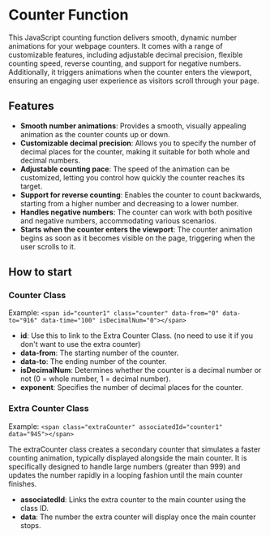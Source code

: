 # Counter Function

This JavaScript counting function delivers smooth, dynamic number animations for your webpage counters. It comes with a range of customizable features, including adjustable decimal precision, flexible counting speed, reverse counting, and support for negative numbers. Additionally, it triggers animations when the counter enters the viewport, ensuring an engaging user experience as visitors scroll through your page.

## Features

- **Smooth number animations**: Provides a smooth, visually appealing animation as the counter counts up or down.
- **Customizable decimal precision**: Allows you to specify the number of decimal places for the counter, making it suitable for both whole and decimal numbers.
- **Adjustable counting pace**: The speed of the animation can be customized, letting you control how quickly the counter reaches its target.
- **Support for reverse counting**: Enables the counter to count backwards, starting from a higher number and decreasing to a lower number.
- **Handles negative numbers**: The counter can work with both positive and negative numbers, accommodating various scenarios.
- **Starts when the counter enters the viewport**: The counter animation begins as soon as it becomes visible on the page, triggering when the user scrolls to it.

## How to start

### Counter Class

Example: ```<span id="counter1" class="counter" data-from="0" data-to="916" data-time="100" isDecimalNum="0"></span>```

- **id**: Use this to link to the Extra Counter Class. (no need to use it if you don't want to use the extra counter)
- **data-from**: The starting number of the counter.
- **data-to**: The ending number of the counter.
- **isDecimalNum**: Determines whether the counter is a decimal number or not (0 = whole number, 1 = decimal number).
- **exponent**: Specifies the number of decimal places for the counter.

### Extra Counter Class

Example: ```<span class="extraCounter" associatedId="counter1" data="945"></span>```

The extraCounter class creates a secondary counter that simulates a faster counting animation, typically displayed alongside the main counter. It is specifically designed to handle large numbers (greater than 999) and updates the number rapidly in a looping fashion until the main counter finishes.

- **associatedId**: Links the extra counter to the main counter using the class ID.
- **data**: The number the extra counter will display once the main counter stops.
